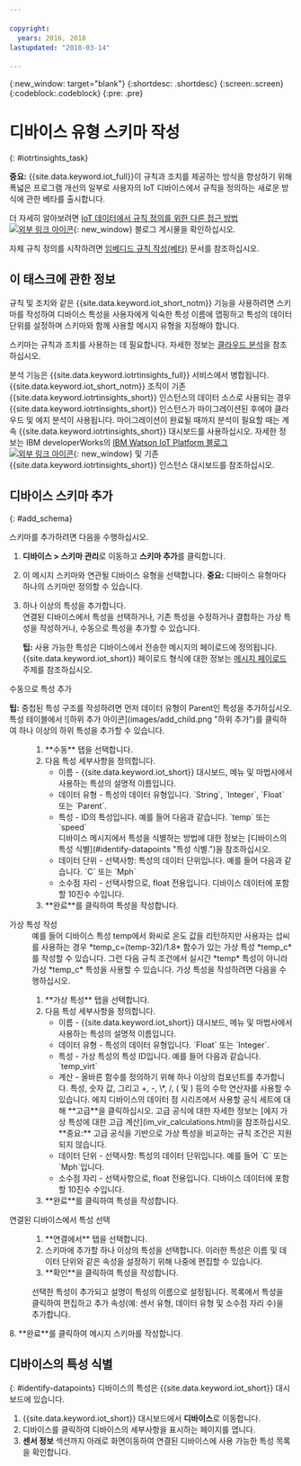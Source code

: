 ```yaml
---

copyright:
  years: 2016, 2018
lastupdated: "2018-03-14"

---
```


{:new_window: target="blank"}
{:shortdesc: .shortdesc}
{:screen:.screen}
{:codeblock:.codeblock}
{:pre: .pre}

# 디바이스 유형 스키마 작성
{: #iotrtinsights_task}

**중요:** {{site.data.keyword.iot_full}}이 규칙과 조치를 제공하는 방식을 향상하기 위해 폭넓은 프로그램 개선의 일부로 사용자의 IoT 디바이스에서 규칙을 정의하는 새로운 방식에 관한 베타를 출시합니다.   

더 자세히 알아보려면 [IoT 데이터에서 규칙 정의를 위한 다른 접근 방법 ![외부 링크 아이콘](../../icons/launch-glyph.svg "외부 링크 아이콘")](https://developer.ibm.com/iotplatform/2018/03/01/alternative-approach-defining-rules-iot-data/){: new_window} 블로그 게시물을 확인하십시오.   

자체 규칙 정의를 시작하려면 [임베디드 규칙 작성(베타)](information_management/im_rules.html) 문서를 참조하십시오. 

## 이 태스크에 관한 정보

규칙 및 조치와 같은 {{site.data.keyword.iot_short_notm}} 기능을 사용하려면 스키마를 작성하여 디바이스 특성을 사용자에게 익숙한 특성 이름에 맵핑하고 특성의 데이터 단위를 설정하며 스키마와 함께 사용할 메시지 유형을 지정해야 합니다.

스키마는 규칙과 조치를 사용하는 데 필요합니다. 자세한 정보는 [클라우드 분석](cloud_analytics.html#rules)을 참조하십시오.

분석 기능은 {{site.data.keyword.iotrtinsights_full}} 서비스에서 병합됩니다. {{site.data.keyword.iot_short_notm}} 조직이 기존 {{site.data.keyword.iotrtinsights_short}} 인스턴스의 데이터 소스로 사용되는 경우 {{site.data.keyword.iotrtinsights_short}} 인스턴스가 마이그레이션된 후에야 클라우드 및 에지 분석이 사용됩니다. 마이그레이션이 완료될 때까지 분석이 필요할 때는 계속 {{site.data.keyword.iotrtinsights_short}} 대시보드를 사용하십시오. 자세한 정보는 IBM developerWorks의 [IBM Watson IoT Platform 블로그 ![외부 링크 아이콘](../../icons/launch-glyph.svg "외부 링크 아이콘")](https://developer.ibm.com/iotplatform/2016/04/28/iot-real-time-insights-and-watson-iot-platform-a-match-made-in-heaven/){: new_window} 및 기존 {{site.data.keyword.iotrtinsights_short}} 인스턴스 대시보드를 참조하십시오.  

## 디바이스 스키마 추가
{: #add_schema}

스키마를 추가하려면 다음을 수행하십시오.  
1. **디바이스 > 스키마 관리**로 이동하고 **스키마 추가**를 클릭합니다.  
2. 이 메시지 스키마와 연관될 디바이스 유형을 선택합니다. **중요:** 디바이스 유형마다 하나의 스키마만 정의할 수 있습니다.

3. 하나 이상의 특성을 추가합니다.  
연결된 디바이스에서 특성을 선택하거나, 기존 특성을 수정하거나 결합하는 가상 특성을 작성하거나, 수동으로 특성을 추가할 수 있습니다.  

    **팁:** 사용 가능한 특성은 디바이스에서 전송한 메시지의 페이로드에 정의됩니다. {{site.data.keyword.iot_short}} 페이로드 형식에 대한 정보는 [메시지 페이로드](reference/mqtt/index.html#message-payload "메시지 페이로드.") 주제를 참조하십시오.   
  <dl>
  <dt>수동으로 특성 추가</dt>
  <p><b>팁:</b> 중첩된 특성 구조를 작성하려면 먼저 데이터 유형이 Parent인 특성을 추가하십시오. 특성 테이블에서 ![하위 추가 아이콘](images/add_child.png "하위 추가")를 클릭하여 하나 이상의 하위 특성을 추가할 수 있습니다.</p>
  <dd>
  <ol>
    <li>**수동** 탭을 선택합니다.</li>
    <li>다음 특성 세부사항을 정의합니다.
    <ul>  
      <li>이름 - {{site.data.keyword.iot_short}} 대시보드, 메뉴 및 마법사에서 사용하는 특성의 설명적 이름입니다.</li>
      <li>데이터 유형 - 특성의 데이터 유형입니다.  
   `String`, `Integer`, `Float` 또는 `Parent`.</li>
   <!--<li>Event - A specific event to collect data for. Leave blank to collect for all events.</li>-->
   <li>특성 - ID의 특성입니다. 예를 들어 다음과 같습니다.  
 `temp` 또는 `speed`  </br> 디바이스 메시지에서 특성을 식별하는 방법에 대한 정보는 [디바이스의 특성 식별](#identify-datapoints "특성 식별.")을 참조하십시오.</li>
  <li>데이터 단위 - 선택사항: 특성의 데이터 단위입니다. 예를 들어 다음과 같습니다.  
     `C` 또는 `Mph`  </li>
     <li> 소수점 자리 - 선택사항으로, float 전용입니다. 디바이스 데이터에 포함할 10진수 수입니다.</li>
    </ul>
    </li>
    <li>**완료**를 클릭하여 특성을 작성합니다.</li>
  </ol>
  </dd>
  <dt>가상 특성 작성</dt>
  <dd> 예를 들어 디바이스 특성 temp에서 화씨로 온도 값을 리턴하지만 사용자는 섭씨를 사용하는 경우 *temp_c=(temp-32)/1.8* 함수가 있는 가상 특성 *temp_c*를 작성할 수 있습니다. 그런 다음 규칙 조건에서 실시간 *temp* 특성이 아니라 가상 *temp_c* 특성을 사용할 수 있습니다.  
  가상 특성을 작성하려면 다음을 수행하십시오.
  <ol>
    <li>**가상 특성** 탭을 선택합니다.</li>  
    <li>다음 특성 세부사항을 정의합니다.
    <ul>
    <li>이름 - {{site.data.keyword.iot_short}} 대시보드, 메뉴 및 마법사에서 사용하는 특성의 설명적 이름입니다.</li>
    <li>데이터 유형 - 특성의 데이터 유형입니다.  
 `Float` 또는 `Integer`.</li>
 <li>특성 - 가상 특성의 특성 ID입니다. 예를 들어 다음과 같습니다.  
`temp_virt`</li>
    <li>계산 - 올바른 함수를 정의하기 위해 하나 이상의 컴포넌트를 추가합니다. 특성, 숫자 값, 그리고 +, -, \*, /, ( 및 ) 등의 수학 연산자를 사용할 수 있습니다.  
    에지 디바이스의 데이터 점 시리즈에서 사용할 공식 세트에 대해 **고급**을 클릭하십시오. 고급 공식에 대한 자세한 정보는 [에지 가상 특성에 대한 고급 계산](im_vir_calculations.html)을 참조하십시오.  
    **중요:** 고급 공식을 기반으로 가상 특성을 비교하는 규칙 조건은 지원되지 않습니다.</li>
    <li>데이터 단위 - 선택사항: 특성의 데이터 단위입니다. 예를 들어 `C` 또는 `Mph`입니다.</li>
    <li> 소수점 자리 - 선택사항으로, float 전용입니다. 디바이스 데이터에 포함할 10진수 수입니다.</li>
   </ul>
   </li>
   <li>**완료**를 클릭하여 특성을 작성합니다.</li>
  </ol>
  </dd>
  <dt>연결된 디바이스에서 특성 선택</dt>
  <dd>
  <ol>
    <li>**연결에서** 탭을 선택합니다.</li>  
    <li>스키마에 추가할 하나 이상의 특성을 선택합니다. 이러한 특성은 이름 및 데이터 단위와 같은 속성을 설정하기 위해 나중에 편집할 수 있습니다.  
<!--**Important:** Each property must be unique for a schema. If you select multiple occurrences of the same property for different events, only one of the selected properties is added to the schema.</li>-->
  <li>**확인**을 클릭하여 특성을 작성합니다.</li>
  </ol>
  </dd>
    <dd>선택한 특성이 추가되고 설명이 특성의 이름으로 설정됩니다. 목록에서 특성을 클릭하여 편집하고 추가 속성(예: 센서 유형, 데이터 유형 및 소수점 자리 수)을 추가합니다.</dd>
  </dl>
8. **완료**를 클릭하여 메시지 스키마를 작성합니다.

## 디바이스의 특성 식별
{: #identify-datapoints}
   디바이스의 특성은 {{site.data.keyword.iot_short}} 대시보드에 있습니다.

1. {{site.data.keyword.iot_short}} 대시보드에서 **디바이스**로 이동합니다.
2. 디바이스를 클릭하여 디바이스의 세부사항을 표시하는 페이지를 엽니다.
3. **센서 정보** 섹션까지 아래로 화면이동하여 연결된 디바이스에 사용 가능한 특성 목록을 확인합니다.
